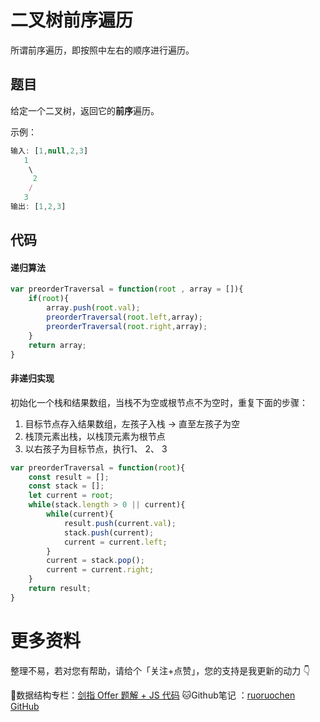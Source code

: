 # 二叉树前序遍历

所谓前序遍历，即按照中左右的顺序进行遍历。

## 题目

给定一个二叉树，返回它的**前序**遍历。

示例：

```js
输入: [1,null,2,3]  
   1
    \
     2
    /
   3 
输出: [1,2,3]
```

## 代码

#### 递归算法

```js
var preorderTraversal = function(root , array = []){
    if(root){
        array.push(root.val);
        preorderTraversal(root.left,array);
        preorderTraversal(root.right,array);
    }
    return array;
}
```

#### 非递归实现

初始化一个栈和结果数组，当栈不为空或根节点不为空时，重复下面的步骤：

1. 目标节点存入结果数组，左孩子入栈  → 直至左孩子为空
2. 栈顶元素出栈，以栈顶元素为根节点
3. 以右孩子为目标节点，执行1、 2、 3

```js
var preorderTraversal = function(root){
    const result = [];
    const stack = [];
    let current = root;
    while(stack.length > 0 || current){
        while(current){
            result.push(current.val);
            stack.push(current);
            current = current.left;
        }
        current = stack.pop();
        current = current.right;
    }
    return result;
}
```

# 更多资料

整理不易，若对您有帮助，请给个「关注+点赞」，您的支持是我更新的动力 👇

📖数据结构专栏：[剑指 Offer 题解 + JS 代码](https://blog.csdn.net/weixin_43786756/category_10716516.html) 
🐱Github笔记 ：[ruoruochen GitHub](https://github.com/ruoruochen/front-end-note)